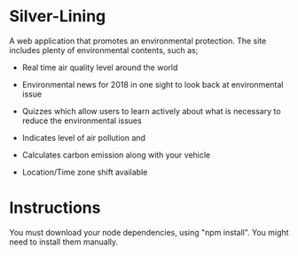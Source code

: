 # Silver-Lining

A web application that promotes an environmental protection. The site includes plenty of environmental contents, such as;

- Real time air quality level around the world

- Environmental news for 2018 in one sight to look back at environmental issue

- Quizzes which allow users to learn actively about what is necessary to reduce the environmental issues

- Indicates level of air pollution and 

- Calculates carbon emission along with your vehicle

- Location/Time zone shift available


# Instructions

You must download your node dependencies, using "npm install". You might need to install them manually.
